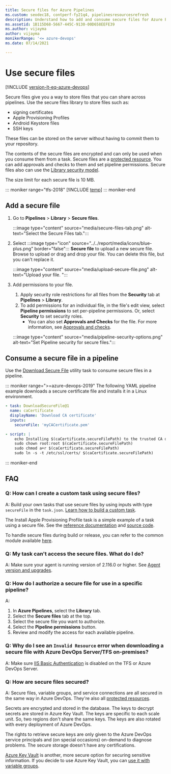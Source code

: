 ```yaml
---
title: Secure files for Azure Pipelines
ms.custom: seodec18, contperf-fy21q4, pipelinesresourcesrefresh
description: Understand how to add and consume secure files for Azure Pipelines.
ms.assetid: 1B115D68-5667-445C-9130-00D658EEFE39
ms.author: vijayma
author: vijayma
monikerRange: '<= azure-devops'
ms.date: 07/14/2021

---
```


# Use secure files

[!INCLUDE [version-lt-eq-azure-devops](../../includes/version-lt-eq-azure-devops.md)]

Secure files give you a way to store files that you can share across pipelines. Use the secure files library to store files such as:

- signing certificates
- Apple Provisioning Profiles
- Android Keystore files
- SSH keys

These files can be stored on the server without having to commit them to your repository.

The contents of the secure files are encrypted and can only be used when you consume them from a task. Secure files are a [protected resource](../security/resources.md). You can add approvals and checks to them and set pipeline permissions. Secure files also can use the [Library security model](index.md#library-security).

The size limit for each secure file is 10 MB.

::: moniker range="tfs-2018"
[!INCLUDE [temp](../includes/concept-rename-note.md)]
::: moniker-end

## Add a secure file

1. Go to **Pipelines** > **Library** > **Secure files**.

   :::image type="content" source="media/secure-files-tab.png" alt-text="Select the Secure Files tab.":::

2. Select :::image type="icon" source="../../report/media/icons/blue-plus.png" border="false"::: **Secure file** to upload a new secure file. Browse to upload or drag and drop your file. You can delete this file, but you can't replace it.

   :::image type="content" source="media/upload-secure-file.png" alt-text="Upload your file. ":::

3. Add permissions to your file.
    1. Apply security role restrictions for all files from the **Security** tab at **Pipelines** > **Library**.
    2. To add permissions for an individual file, in the file's edit view, select **Pipeline permissions** to set per-pipeline permissions. Or, select **Security** to set security roles.
       - You can also set **Approvals and Checks** for the file. For more information, see [Approvals and checks](../process/approvals.md).

    :::image type="content" source="media/pipeline-security-options.png" alt-text="Set Pipeline security for secure files.":::

## Consume a secure file in a pipeline

Use the [Download Secure File](../tasks/utility/download-secure-file.md) utility task to consume secure files in a pipeline.

::: moniker range=">=azure-devops-2019"
The following YAML pipeline example downloads a secure certificate file and installs it in a Linux environment.

```yaml
- task: DownloadSecureFile@1
  name: caCertificate
  displayName: 'Download CA certificate'
  inputs:
    secureFile: 'myCACertificate.pem'

- script: |
    echo Installing $(caCertificate.secureFilePath) to the trusted CA directory...
    sudo chown root:root $(caCertificate.secureFilePath)
    sudo chmod a+r $(caCertificate.secureFilePath)
    sudo ln -s -t /etc/ssl/certs/ $(caCertificate.secureFilePath)
```

::: moniker-end

## FAQ

### Q: How can I create a custom task using secure files?

A: Build your own tasks that use secure files by using inputs with type `secureFile` in the `task.json`.
[Learn how to build a custom task](../../extend/develop/add-build-task.md).

The Install Apple Provisioning Profile task is a simple example of a task using a secure file. See the [reference documentation](../tasks/utility/install-apple-provisioning-profile.md) and [source code](https://github.com/Microsoft/azure-pipelines-tasks/tree/master/Tasks/InstallAppleProvisioningProfileV1).

To handle secure files during build or release, you can refer to the common module available [here](https://github.com/Microsoft/azure-pipelines-tasks/tree/master/Tasks/Common).

### Q: My task can't access the secure files. What do I do?

A: Make sure your agent is running version of 2.116.0 or higher. See [Agent version and upgrades](../agents/agents.md#agent-version-and-upgrades).

<a name="secure-file-authorization"></a>

### Q: How do I authorize a secure file for use in a specific pipeline?

A:

 1. In **Azure Pipelines**, select the **Library** tab.
 1. Select the **Secure files** tab at the top.
 1. Select the secure file you want to authorize.
 1. Select the **Pipeline permissions** button.
 1. Review and modify the access for each available pipeline.

### Q: Why do I see an `Invalid Resource` error when downloading a secure file with Azure DevOps Server/TFS on-premises?

A: Make sure [IIS Basic Authentication]( /iis/configuration/system.webserver/security/authentication/basicauthentication) is disabled on the TFS or Azure DevOps Server.

### Q: How are secure files secured?

A: Secure files, variable groups, and service connections are all secured in the same way in Azure DevOps. They're also all [protected resources](../security/resources.md).

Secrets are encrypted and stored in the database. The keys to decrypt secrets are stored in Azure Key Vault. The keys are specific to each scale unit. So, two regions don't share the same keys. The keys are also rotated with every deployment of Azure DevOps.

The rights to retrieve secure keys are only given to the Azure DevOps service principals and (on special occasions) on-demand to diagnose problems. The secure storage doesn't have any certifications.

[Azure Key Vault](/azure/key-vault/general/basic-concepts) is another, more secure option for securing sensitive information. If you decide to use Azure Key Vault, you can [use it with variable groups](../release/azure-key-vault.md).
